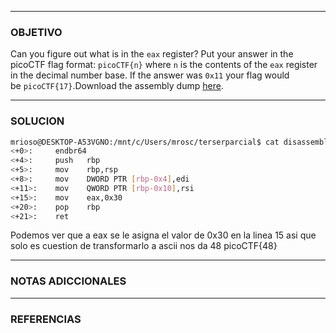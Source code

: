 ----
### OBJETIVO 
Can you figure out what is in the `eax` register? Put your answer in the picoCTF flag format: `picoCTF{n}` where `n` is the contents of the `eax` register in the decimal number base. If the answer was `0x11` your flag would be `picoCTF{17}`.Download the assembly dump [here](https://artifacts.picoctf.net/c/509/disassembler-dump0_a.txt).

---
### SOLUCION
```BASH
mrioso@DESKTOP-A53VGNO:/mnt/c/Users/mrosc/terserparcial$ cat disassembler-dump0_a.txt
<+0>:     endbr64
<+4>:     push   rbp
<+5>:     mov    rbp,rsp
<+8>:     mov    DWORD PTR [rbp-0x4],edi
<+11>:    mov    QWORD PTR [rbp-0x10],rsi
<+15>:    mov    eax,0x30
<+20>:    pop    rbp
<+21>:    ret
```
Podemos ver que a eax se le asigna el valor de 0x30 en la linea 15 asi que solo es cuestion de transformarlo a ascii
nos da 48
picoCTF{48}

---
### NOTAS ADICCIONALES

---
### REFERENCIAS

